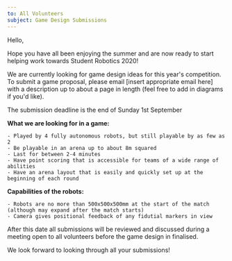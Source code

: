 ```yaml
---
to: All Volunteers
subject: Game Design Submissions
---
```


Hello,

Hope you have all been enjoying the summer and are now ready to start helping work towards Student Robotics 2020!

We are currently looking for game design ideas for this year's competition. To submit a game proposal, please email [insert appropriate email here] with a description up to about a page in length (feel free to add in diagrams if you'd like).

The submission deadline is the end of Sunday 1st September

**What we are looking for in a game:**

    - Played by 4 fully autonomous robots, but still playable by as few as 2
    - Be playable in an arena up to about 8m squared
    - Last for between 2-4 minutes
    - Have point scoring that is accessible for teams of a wide range of abilities 
    - Have an arena layout that is easily and quickly set up at the beginning of each round

**Capabilities of the robots:**

    - Robots are no more than 500x500x500mm at the start of the match (although may expand after the match starts)
    - Camera gives positional feedback of any fidutial markers in view


After this date all submissions will be reviewed and discussed during a meeting open to all volunteers before the game design in finalised.

We look forward to looking through all your submissions!
